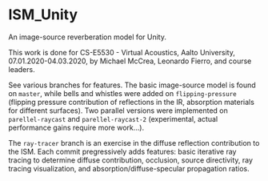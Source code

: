 # ISM_Unity
 An image-source reverberation model for Unity.
 
This work is done for CS-E5530 - Virtual Acoustics, Aalto University, 07.01.2020-04.03.2020, by Michael McCrea, Leonardo Fierro, and course leaders.

See various branches for features. The basic image-source model is found on `master`, while bells and whistles were added on `flipping-pressure` (flipping pressure contribution of reflections in the IR, absorption materials for different surfaces). Two parallel versions were implemented on `parellel-raycast` and `parellel-raycast-2` (experimental, actual performance gains require more work...). 

The `ray-tracer` branch is an exercise in the diffuse reflection contribution to the ISM. Each commit pregressively adds features: basic iterative ray tracing to determine diffuse contribution, occlusion, source directivity, ray tracing visualization, and absorption/diffuse-specular propagation ratios.
